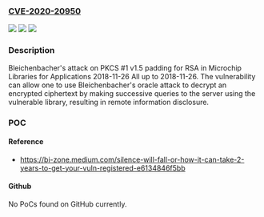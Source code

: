 ### [CVE-2020-20950](https://cve.mitre.org/cgi-bin/cvename.cgi?name=CVE-2020-20950)
![](https://img.shields.io/static/v1?label=Product&message=n%2Fa&color=blue)
![](https://img.shields.io/static/v1?label=Version&message=n%2Fa&color=blue)
![](https://img.shields.io/static/v1?label=Vulnerability&message=n%2Fa&color=brighgreen)

### Description

Bleichenbacher's attack on PKCS #1 v1.5 padding for RSA in Microchip Libraries for Applications 2018-11-26 All up to 2018-11-26. The vulnerability can allow one to use Bleichenbacher's oracle attack to decrypt an encrypted ciphertext by making successive queries to the server using the vulnerable library, resulting in remote information disclosure.

### POC

#### Reference
- https://bi-zone.medium.com/silence-will-fall-or-how-it-can-take-2-years-to-get-your-vuln-registered-e6134846f5bb

#### Github
No PoCs found on GitHub currently.

